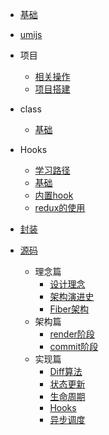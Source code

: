 - [基础](/src/0001.md)
- [umijs](/src/0021.md)

- 项目
  - [相关操作](/src/0015.md)
  - [项目搭建](/src/0017.md)

- class
  - [基础](/src/0014.md)
- Hooks
  - [学习路径](/src/0013.md)
  - [基础](/src/0012.md)
  - [内置hook](/src/0019.md)
  - [redux的使用](/src/0020.md)

- [封装](/src/0018.md)

- [源码](/src/0016.md)
  - 理念篇
    - [设计理念](/src/0002.md)
    - [架构演进史](/src/0003.md)
    - [Fiber架构](/src/0004.md)
  - 架构篇
    - [render阶段](/src/0005.md)
    - [commit阶段](/src/0006.md)
  - 实现篇
    - [Diff算法](/src/0007.md)
    - [状态更新](/src/0008.md)
    - [生命周期](/src/0009.md)
    - [Hooks](/src/0010.md)
    - [异步调度](/src/0011.md)
    